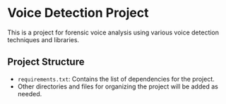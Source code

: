 # Voice Detection Project

This is a project for forensic voice analysis using various voice detection techniques and libraries. 

## Project Structure

- `requirements.txt`: Contains the list of dependencies for the project.
- Other directories and files for organizing the project will be added as needed.